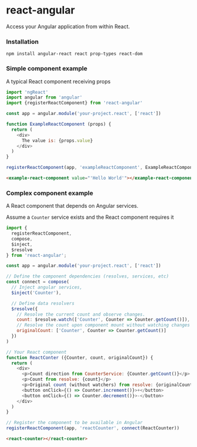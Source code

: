 # react-angular

Access your Angular application from within React.

### Installation

```
npm install angular-react react prop-types react-dom
```

### Simple component example

A typical React component receiving props

```js
import 'ngReact'
import angular from 'angular'
import {registerReactComponent} from 'react-angular'

const app = angular.module('your-project.react', ['react'])

function ExampleReactComponent (props) {
  return (
    <div>
      The value is: {props.value}
    </div>
  )
}

registerReactComponent(app, 'exampleReactComponent', ExampleReactComponent)
```
```html
<example-react-component value="'Hello World'"></example-react-component>
```

### Complex component example

A React component that depends on Angular services.

Assume a `Counter` service exists and the React component requires it

```js
import {
  registerReactComponent,
  compose,
  $inject,
  $resolve
} from 'react-angular';

const app = angular.module('your-project.react', ['react'])

// Define the component dependencies (resolves, services, etc)
const connect = compose(
  // Inject angular services,
  $inject('Counter'),

  // Define data resolvers
  $resolve({
    // Resolve the current count and observe changes.
    count: $resolve.watch(['Counter', Counter => Counter.getCount()]),
    // Resolve the count upon component mount without watching changes
    originalCount: ['Counter', Counter => Counter.getCount()]
  })
)

// Your React component
function ReactConter ({Counter, count, originalCount}) {
  return (
    <div>
      <p>Count direction from CounterService: {Counter.getCount()}</p>
      <p>Count from resolve: {count}</p>
      <p>Original count (without watchers) from resolve: {originalCount}</p>
      <button onClick={() => Counter.increment()}>+</button>
      <button onClick={() => Counter.decrement()}>-</button>
    </div>
  )
}

// Register the component to be available in Angular
registerReactComponent(app, 'reactCounter', connect(ReactCounter))
```
```html
<react-counter></react-counter>
```

